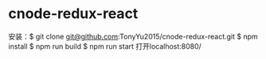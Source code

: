 # cnode-redux-react

安装：$ git clone git@github.com:TonyYu2015/cnode-redux-react.git
$ npm install
$ npm run build 
$ npm run start
打开localhost:8080/
